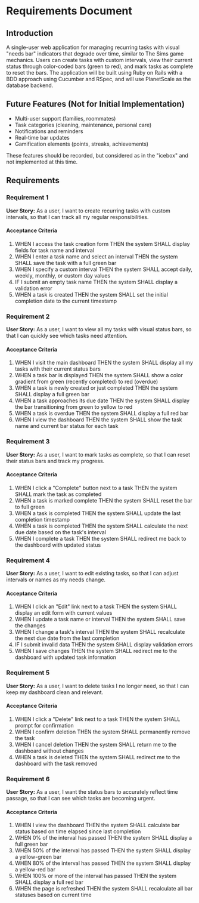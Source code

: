 # Requirements Document

## Introduction

A single-user web application for managing recurring tasks with visual "needs bar" indicators that degrade over time, similar to The Sims game mechanics. Users can create tasks with custom intervals, view their current status through color-coded bars (green to red), and mark tasks as complete to reset the bars. The application will be built using Ruby on Rails with a BDD approach using Cucumber and RSpec, and will use PlanetScale as the database backend.

## Future Features (Not for Initial Implementation)
- Multi-user support (families, roommates)
- Task categories (cleaning, maintenance, personal care)
- Notifications and reminders
- Real-time bar updates
- Gamification elements (points, streaks, achievements)

These features should be recorded, but considered as in the "icebox" and not implemented at this time.

## Requirements

### Requirement 1

**User Story:** As a user, I want to create recurring tasks with custom intervals, so that I can track all my regular responsibilities.

#### Acceptance Criteria

1. WHEN I access the task creation form THEN the system SHALL display fields for task name and interval
2. WHEN I enter a task name and select an interval THEN the system SHALL save the task with a full green bar
3. WHEN I specify a custom interval THEN the system SHALL accept daily, weekly, monthly, or custom day values
4. IF I submit an empty task name THEN the system SHALL display a validation error
5. WHEN a task is created THEN the system SHALL set the initial completion date to the current timestamp

### Requirement 2

**User Story:** As a user, I want to view all my tasks with visual status bars, so that I can quickly see which tasks need attention.

#### Acceptance Criteria

1. WHEN I visit the main dashboard THEN the system SHALL display all my tasks with their current status bars
2. WHEN a task bar is displayed THEN the system SHALL show a color gradient from green (recently completed) to red (overdue)
3. WHEN a task is newly created or just completed THEN the system SHALL display a full green bar
4. WHEN a task approaches its due date THEN the system SHALL display the bar transitioning from green to yellow to red
5. WHEN a task is overdue THEN the system SHALL display a full red bar
6. WHEN I view the dashboard THEN the system SHALL show the task name and current bar status for each task

### Requirement 3

**User Story:** As a user, I want to mark tasks as complete, so that I can reset their status bars and track my progress.

#### Acceptance Criteria

1. WHEN I click a "Complete" button next to a task THEN the system SHALL mark the task as completed
2. WHEN a task is marked complete THEN the system SHALL reset the bar to full green
3. WHEN a task is completed THEN the system SHALL update the last completion timestamp
4. WHEN a task is completed THEN the system SHALL calculate the next due date based on the task's interval
5. WHEN I complete a task THEN the system SHALL redirect me back to the dashboard with updated status

### Requirement 4

**User Story:** As a user, I want to edit existing tasks, so that I can adjust intervals or names as my needs change.

#### Acceptance Criteria

1. WHEN I click an "Edit" link next to a task THEN the system SHALL display an edit form with current values
2. WHEN I update a task name or interval THEN the system SHALL save the changes
3. WHEN I change a task's interval THEN the system SHALL recalculate the next due date from the last completion
4. IF I submit invalid data THEN the system SHALL display validation errors
5. WHEN I save changes THEN the system SHALL redirect me to the dashboard with updated task information

### Requirement 5

**User Story:** As a user, I want to delete tasks I no longer need, so that I can keep my dashboard clean and relevant.

#### Acceptance Criteria

1. WHEN I click a "Delete" link next to a task THEN the system SHALL prompt for confirmation
2. WHEN I confirm deletion THEN the system SHALL permanently remove the task
3. WHEN I cancel deletion THEN the system SHALL return me to the dashboard without changes
4. WHEN a task is deleted THEN the system SHALL redirect me to the dashboard with the task removed

### Requirement 6

**User Story:** As a user, I want the status bars to accurately reflect time passage, so that I can see which tasks are becoming urgent.

#### Acceptance Criteria

1. WHEN I view the dashboard THEN the system SHALL calculate bar status based on time elapsed since last completion
2. WHEN 0% of the interval has passed THEN the system SHALL display a full green bar
3. WHEN 50% of the interval has passed THEN the system SHALL display a yellow-green bar
4. WHEN 80% of the interval has passed THEN the system SHALL display a yellow-red bar
5. WHEN 100% or more of the interval has passed THEN the system SHALL display a full red bar
6. WHEN the page is refreshed THEN the system SHALL recalculate all bar statuses based on current time
